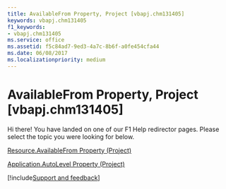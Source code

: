 ```yaml
---
title: AvailableFrom Property, Project [vbapj.chm131405]
keywords: vbapj.chm131405
f1_keywords:
- vbapj.chm131405
ms.service: office
ms.assetid: f5c84ad7-9ed3-4a7c-8b6f-a0fe454cfa44
ms.date: 06/08/2017
ms.localizationpriority: medium
---
```



# AvailableFrom Property, Project [vbapj.chm131405]

Hi there! You have landed on one of our F1 Help redirector pages. Please select the topic you were looking for below.

[Resource.AvailableFrom Property (Project)](https://msdn.microsoft.com/library/a79d0ce3-1c58-25cc-f06a-6c55961b9e0c%28Office.15%29.aspx)

[Application.AutoLevel Property (Project)](https://msdn.microsoft.com/library/dc4fbd05-0493-7699-eb39-ea2af8fddde1%28Office.15%29.aspx)

[!include[Support and feedback](~/includes/feedback-boilerplate.md)]